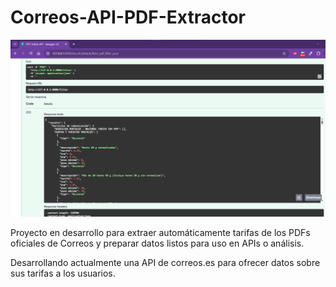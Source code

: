 # Correos-API-PDF-Extractor

![PDF A JSON](assets/result-extract.png)

Proyecto en desarrollo para extraer automáticamente tarifas de los PDFs oficiales de Correos y preparar datos listos para uso en APIs o análisis.

Desarrollando actualmente una API de correos.es para ofrecer datos sobre sus tarifas a los usuarios.
